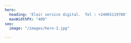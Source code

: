 ```yaml
---
hero:
  heading: 'Elair service digital.  Tel : +24065119788'
  maxWidthPX: "400"
seo:
  image: "/images/hero-2.jpg"

---
```

